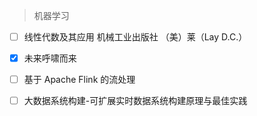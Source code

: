 > 机器学习
- [ ] 线性代数及其应用 机械工业出版社 （美）莱（Lay D.C.）

- [x] 未来呼啸而来
- [ ] 基于 Apache Flink 的流处理
- [ ] 大数据系统构建-可扩展实时数据系统构建原理与最佳实践

